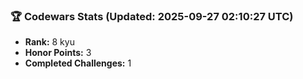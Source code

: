 ### 🏆 Codewars Stats (Updated: 2025-09-27 02:10:27 UTC)

- **Rank:** 8 kyu
- **Honor Points:** 3
- **Completed Challenges:** 1
